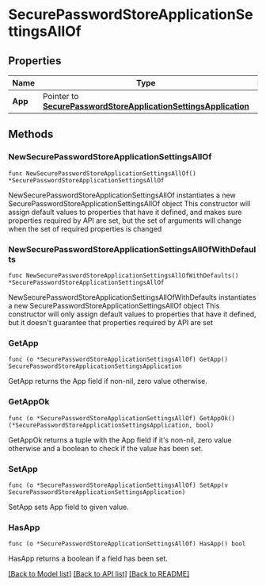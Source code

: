 # SecurePasswordStoreApplicationSettingsAllOf

## Properties

Name | Type | Description | Notes
------------ | ------------- | ------------- | -------------
**App** | Pointer to [**SecurePasswordStoreApplicationSettingsApplication**](SecurePasswordStoreApplicationSettingsApplication.md) |  | [optional] 

## Methods

### NewSecurePasswordStoreApplicationSettingsAllOf

`func NewSecurePasswordStoreApplicationSettingsAllOf() *SecurePasswordStoreApplicationSettingsAllOf`

NewSecurePasswordStoreApplicationSettingsAllOf instantiates a new SecurePasswordStoreApplicationSettingsAllOf object
This constructor will assign default values to properties that have it defined,
and makes sure properties required by API are set, but the set of arguments
will change when the set of required properties is changed

### NewSecurePasswordStoreApplicationSettingsAllOfWithDefaults

`func NewSecurePasswordStoreApplicationSettingsAllOfWithDefaults() *SecurePasswordStoreApplicationSettingsAllOf`

NewSecurePasswordStoreApplicationSettingsAllOfWithDefaults instantiates a new SecurePasswordStoreApplicationSettingsAllOf object
This constructor will only assign default values to properties that have it defined,
but it doesn't guarantee that properties required by API are set

### GetApp

`func (o *SecurePasswordStoreApplicationSettingsAllOf) GetApp() SecurePasswordStoreApplicationSettingsApplication`

GetApp returns the App field if non-nil, zero value otherwise.

### GetAppOk

`func (o *SecurePasswordStoreApplicationSettingsAllOf) GetAppOk() (*SecurePasswordStoreApplicationSettingsApplication, bool)`

GetAppOk returns a tuple with the App field if it's non-nil, zero value otherwise
and a boolean to check if the value has been set.

### SetApp

`func (o *SecurePasswordStoreApplicationSettingsAllOf) SetApp(v SecurePasswordStoreApplicationSettingsApplication)`

SetApp sets App field to given value.

### HasApp

`func (o *SecurePasswordStoreApplicationSettingsAllOf) HasApp() bool`

HasApp returns a boolean if a field has been set.


[[Back to Model list]](../README.md#documentation-for-models) [[Back to API list]](../README.md#documentation-for-api-endpoints) [[Back to README]](../README.md)


